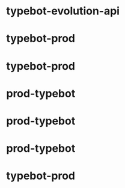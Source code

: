 # typebot-evolution-api
# typebot-prod
# typebot-prod
# prod-typebot
# prod-typebot
# prod-typebot
# typebot-prod
